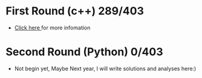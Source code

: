 
# First Round (c++) 289/403
	
- [Click here ](http://blog.csdn.net/zlqdhrdhrdhr) for more infomation	

# Second Round (Python) 0/403

- Not begin yet, Maybe Next year, I will write solutions and analyses here:)


